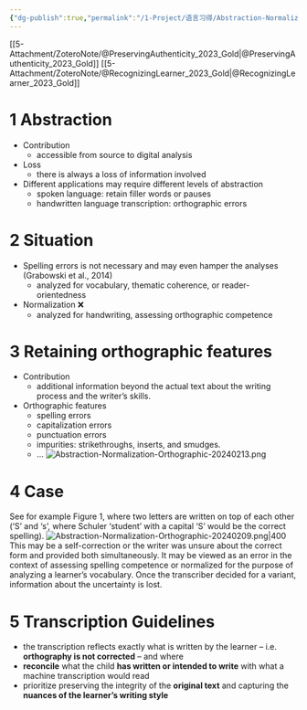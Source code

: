 ```yaml
---
{"dg-publish":true,"permalink":"/1-Project/语言习得/Abstraction-Normalization-Orthographic/"}
---
```


[[5-Attachment/ZoteroNote/@PreservingAuthenticity_2023_Gold\|@PreservingAuthenticity_2023_Gold]] [[5-Attachment/ZoteroNote/@RecognizingLearner_2023_Gold\|@RecognizingLearner_2023_Gold]]
# 1 Abstraction
- Contribution
	- accessible from source to digital analysis
- Loss
	- there is always a loss of information involved
- Different applications may require different levels of abstraction
	- spoken language: retain filler words or pauses
	- handwritten language transcription: orthographic errors
# 2 Situation
- Spelling errors is not necessary and may even hamper the analyses (Grabowski et al., 2014)
	- analyzed for vocabulary, thematic coherence, or reader-orientedness
- Normalization ❌
	- analyzed for handwriting, assessing orthographic competence
# 3 Retaining orthographic features
- Contribution
	- additional information beyond the actual text about the writing process and the writer’s skills.
- Orthographic features
	- spelling errors
	- capitalization errors
	- punctuation errors
	- impurities: strikethroughs, inserts, and smudges.
	- …
![Abstraction-Normalization-Orthographic-20240213.png](/img/user/5-Attachment/Image/Abstraction-Normalization-Orthographic-20240213.png)
# 4 Case
See for example Figure 1, where two letters are written on top of each other (‘S’ and ‘s’, where Schuler ‘student’ with a capital ‘S’ would be the correct spelling).
![Abstraction-Normalization-Orthographic-20240209.png|400](/img/user/5-Attachment/Image/Abstraction-Normalization-Orthographic-20240209.png)
This may be a self-correction or the writer was unsure about the correct form and provided both simultaneously. It may be viewed as an error in the context of assessing spelling competence or normalized for the purpose of analyzing a learner’s vocabulary. Once the transcriber decided for a variant, information about the uncertainty is lost.
# 5 Transcription Guidelines
- the transcription reflects exactly what is written by the learner – i.e. **orthography is not corrected** – and where
- **reconcile** what the child **has written or intended to write** with what a machine transcription would read
- prioritize preserving the integrity of the **original text** and capturing the **nuances of the learner’s writing style**